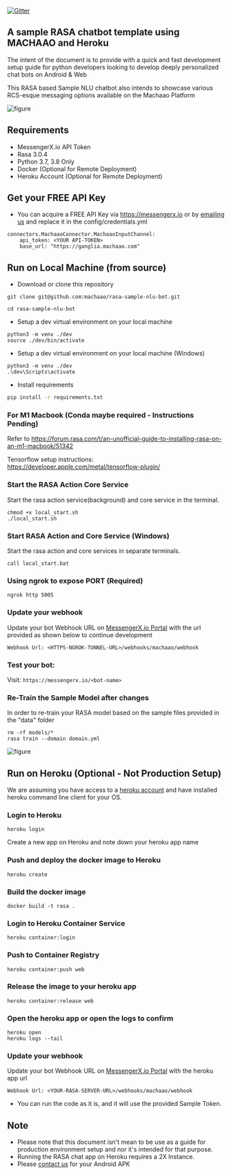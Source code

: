 [![Gitter](https://badges.gitter.im/messengerx-io/community.svg)](https://gitter.im/messengerx-io/community?utm_source=badge&utm_medium=badge&utm_campaign=pr-badge)  

## A sample RASA chatbot template using MACHAAO and Heroku ##
The intent of the document is to provide with a quick and fast development setup guide for python developers looking to develop deeply personalized chat bots on Android & Web

This RASA based Sample NLU chatbot also intends to showcase various RCS-esque messaging options available on the Machaao Platform

![figure](images/sample_rasa_machaao_bot.jpeg)

## Requirements ##
* MessengerX.io API Token
* Rasa 3.0.4
* Python 3.7, 3.8 Only
* Docker (Optional for Remote Deployment)
* Heroku Account (Optional for Remote Deployment)

## Get your FREE API Key ##
* You can acquire a FREE API Key via https://messengerx.io 
or by [emailing us](mailto:connect@machaao.com) and replace it in the config/credentials.yml
```
connectors.MachaaoConnector.MachaaoInputChannel:
    api_token: <YOUR API-TOKEN>
    base_url: "https://ganglia.machaao.com"
```

## Run on Local Machine (from source) ##
* Download or clone this repository
```
git clone git@github.com:machaao/rasa-sample-nlu-bot.git

cd rasa-sample-nlu-bot
```

* Setup a dev virtual environment on your local machine
```
python3 -m venv ./dev
source ./dev/bin/activate
```

* Setup a dev virtual environment on your local machine (Windows)
```
python3 -m venv ./dev
.\dev\Scripts\activate
```

* Install requirements
```bash
pip install -r requirements.txt
```
### For M1 Macbook (Conda maybe required - Instructions Pending) ####
Refer to 
https://forum.rasa.com/t/an-unofficial-guide-to-installing-rasa-on-an-m1-macbook/51342

Tensorflow setup instructions: https://developer.apple.com/metal/tensorflow-plugin/

### Start the RASA Action Core Service ###
Start the rasa action service(background) and core service in the terminal. 
```
chmod +x local_start.sh
./local_start.sh
```

### Start RASA Action and Core Service (Windows) ###
Start the rasa action and core services in separate terminals.<br>
```
call local_start.bat
```

### Using ngrok to expose PORT (Required) ###
```
ngrok http 5005
```

### Update your webhook ###
Update your bot Webhook URL on [MessengerX.io Portal](https://portal.messengerx.io) with the url provided as shown below to continue development
```
Webhook Url: <HTTPS-NGROK-TUNNEL-URL>/webhooks/machaao/webhook
```

### Test your bot:
Visit: ```https://messengerx.io/<bot-name>```


### Re-Train the Sample Model after changes ###
In order to re-train your RASA model based on the sample files provided in the "data" folder
```
rm -rf models/*
rasa train --domain domain.yml
```


![figure](images/sample_rasa_web_bot.png)

## Run on Heroku (Optional - Not Production Setup) ##

We are assuming you have access to a [heroku account](https://heroku.com)
and have installed heroku command line client for your OS.

### Login to Heroku ###
```
heroku login
```

Create a new app on Heroku and note down your heroku app name

### Push and deploy the docker image to Heroku ###
```
heroku create
```

### Build the docker image ###
```
docker build -t rasa .
```

### Login to Heroku Container Service ###
```
heroku container:login
```

### Push to Container Registry ###
```
heroku container:push web
```
### Release the image to your heroku app ###
```
heroku container:release web
```
### Open the heroku app or open the logs to confirm ###
```
heroku open
heroku logs --tail
```

### Update your webhook ###
Update your bot Webhook URL on [MessengerX.io Portal](https://portal.messengerx.io) with the heroku app url
```
Webhook Url: <YOUR-RASA-SERVER-URL>/webhooks/machaao/webhook
```

* You can run the code as it is, and it will use the provided Sample Token.


## Note ##
* Please note that this document isn't mean to be use as a guide for production environment setup and nor it's intended for that purpose.
* Running the RASA chat app on Heroku requires a 2X Instance.
* Please [contact us](mailto:connect@machaao.com) for your Android APK
